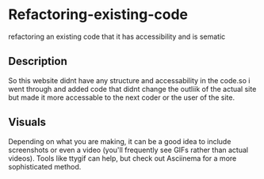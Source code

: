 # Refactoring-existing-code
refactoring an existing code that it has accessibility and is sematic


## Description

So this website didnt have any structure and accessability in the code.so i went through and added code that didnt change the outliik of the actual site but made it more accessable to the next coder or the user of the site.


## Visuals

Depending on what you are making, it can be a good idea to include screenshots or even a video (you'll frequently see GIFs rather than actual videos). Tools like ttygif can help, but check out Asciinema for a more sophisticated method.

